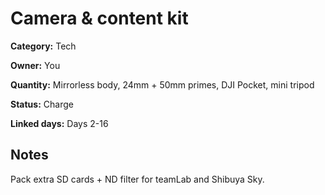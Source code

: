 # Camera & content kit

**Category:** Tech

**Owner:** You

**Quantity:** Mirrorless body, 24mm + 50mm primes, DJI Pocket, mini tripod

**Status:** Charge

**Linked days:** Days 2-16

## Notes
Pack extra SD cards + ND filter for teamLab and Shibuya Sky.
